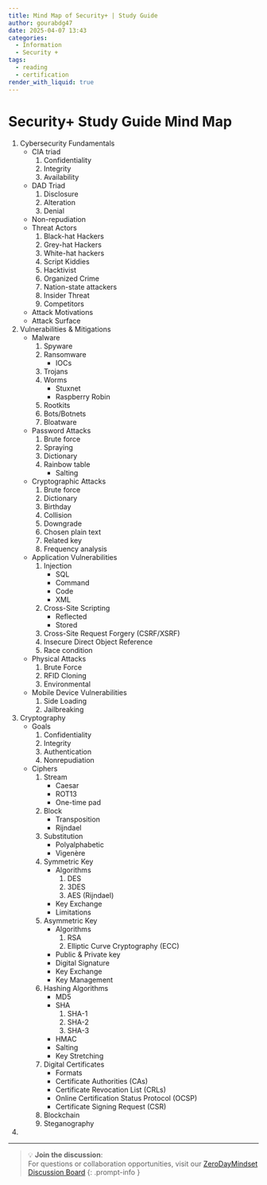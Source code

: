 ```yaml
---
title: Mind Map of Security+ | Study Guide
author: gourabdg47
date: 2025-04-07 13:43
categories:
  - Information
  - Security +
tags:
  - reading
  - certification
render_with_liquid: true
---
```

# Security+ Study Guide Mind Map

1. Cybersecurity Fundamentals
	- CIA triad
		1. Confidentiality
		2. Integrity
		3. Availability
	- DAD Triad
		1. Disclosure
		2. Alteration
		3. Denial
	- Non-repudiation
	- Threat Actors
		1. Black-hat Hackers
		2. Grey-hat Hackers
		3. White-hat hackers
		4. Script Kiddies
		5. Hacktivist
		6. Organized Crime
		7. Nation-state attackers
		8. Insider Threat
		9. Competitors
	- Attack Motivations
	- Attack Surface
2. Vulnerabilities & Mitigations
	- Malware
		1. Spyware
		2. Ransomware
			- IOCs
		3. Trojans
		4. Worms
			- Stuxnet
			- Raspberry Robin
		5. Rootkits
		6. Bots/Botnets
		7. Bloatware
	- Password Attacks
		1. Brute force
		2. Spraying
		3. Dictionary
		4. Rainbow table
			- Salting
	- Cryptographic Attacks
		1. Brute force
		2. Dictionary
		3. Birthday
		4. Collision
		5. Downgrade
		6. Chosen plain text
		7. Related key
		8. Frequency analysis
	- Application Vulnerabilities
		1. Injection
			- SQL
			- Command
			- Code
			- XML
		2. Cross-Site Scripting
			- Reflected
			- Stored
		3. Cross-Site Request Forgery (CSRF/XSRF)
		4. Insecure Direct Object Reference
		5. Race condition
	- Physical Attacks
		1. Brute Force
		2. RFID Cloning
		3. Environmental
	- Mobile Device Vulnerabilities
		1. Side Loading
		2. Jailbreaking
3. Cryptography
	- Goals
		1. Confidentiality
		2. Integrity
		3. Authentication
		4. Nonrepudiation
	- Ciphers
		1. Stream
			- Caesar
			- ROT13
			- One-time pad
		2. Block
			- Transposition
			- Rijndael
		3. Substitution
			- Polyalphabetic 
			- Vigenère
		4. Symmetric Key
			- Algorithms
				1. DES
				2. 3DES
				3. AES (Rijndael)
			- Key Exchange
			- Limitations
		5. Asymmetric Key
			- Algorithms
				1. RSA
				2. Elliptic Curve Cryptography (ECC)
			- Public & Private key
			- Digital Signature
			- Key Exchange
			- Key Management
		6. Hashing Algorithms
			- MD5
			- SHA
				1. SHA-1
				2. SHA-2
				3. SHA-3
			- HMAC
			- Salting
			- Key Stretching
		7. Digital Certificates
			- Formats
			- Certificate Authorities (CAs)
			- Certificate Revocation List (CRLs)
			- Online Certification Status Protocol (OCSP)
			- Certificate Signing Request (CSR)
		8. Blockchain
		9. Steganography
4. 	


---

> 💡 **Join the discussion**:  
> For questions or collaboration opportunities, visit our [ZeroDayMindset Discussion Board](https://github.com/orgs/X3N0-G0D/discussions)
{: .prompt-info }